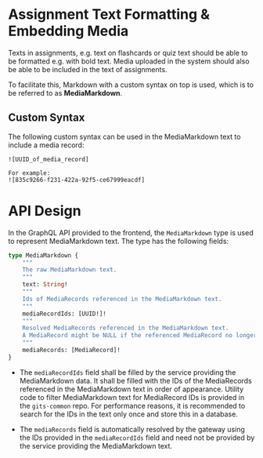 # Assignment Text Formatting & Embedding Media

Texts in assignments, e.g. text on flashcards or quiz text should be able to be formatted e.g. with bold text. Media uploaded in the system should also be able to be included in the text of assignments.

To facilitate this, Markdown with a custom syntax on top is used, which is to be referred to as **MediaMarkdown**.

## Custom Syntax
The following custom syntax can be used in the MediaMarkdown text to include a media record:

```
![UUID_of_media_record]

For example:
![835c9266-f231-422a-92f5-ce67999eacdf]
```

# API Design

In the GraphQL API provided to the frontend, the `MediaMarkdown` type is used to represent MediaMarkdown text. The type has the following fields:

```graphql
type MediaMarkdown {
    """
    The raw MediaMarkdown text.
    """
    text: String!
    """
    Ids of MediaRecords referenced in the MediaMarkdown text.
    """
    mediaRecordIds: [UUID!]!
    """
    Resolved MediaRecords referenced in the MediaMarkdown text.
    A MediaRecord might be NULL if the referenced MediaRecord no longer exists. 
    """
    mediaRecords: [MediaRecord]!
}
```

- The `mediaRecordIds` field shall be filled by the service providing the MediaMarkdown data. It shall be filled with the IDs of the MediaRecords referenced in the MediaMarkdown text in order of appearance. Utility code to filter MediaMarkdown text for MediaRecord IDs is provided in the `gits-common` repo. For performance reasons, it is recommended to search for the IDs in the text only once and store this in a database.

- The `mediaRecords` field is automatically resolved by the gateway using the IDs provided in the `mediaRecordIds` field and need not be provided by the service providing the MediaMarkdown text.